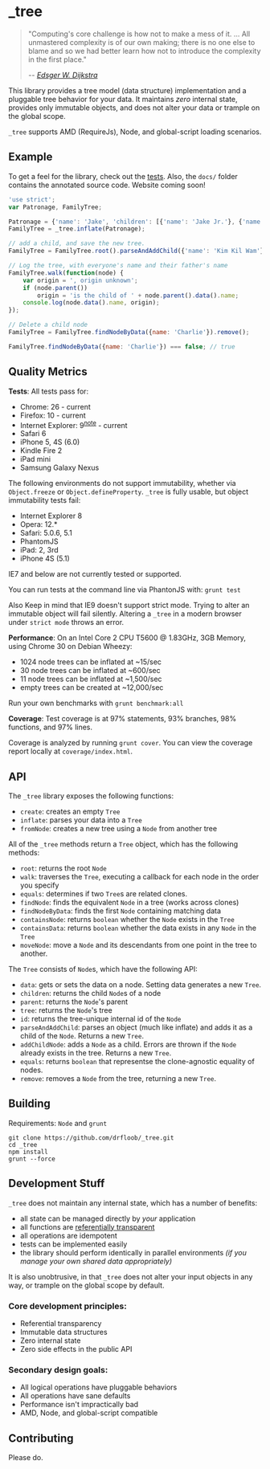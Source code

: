 # _tree

> "Computing's core challenge is how not to make a mess of it. ... All
> unmastered complexity is of our own making; there is no one else to
> blame and so we had better learn how not to introduce the complexity
> in the first place."
> 
> -- <cite>[Edsger W. Dijkstra][EWD1243]</cite>

This library provides a tree model (data structure) implementation and
a pluggable tree behavior for your data. It maintains *zero* internal
state, provides only immutable objects, and does not alter your data
or trample on the global scope.

`_tree` supports AMD (RequireJs), Node, and global-script loading
scenarios.

## Example

To get a feel for the library, check out the
[tests](https://github.com/drfloob/_tree/tree/master/test). Also, the
`docs/` folder contains the annotated source code. Website coming soon!


```javascript
'use strict';
var Patronage, FamilyTree;

Patronage = {'name': 'Jake', 'children': [{'name': 'Jake Jr.'}, {'name': 'T.V.'}, {'name': 'Charlie'}, {'name': 'Viola'}]};
FamilyTree = _tree.inflate(Patronage);

// add a child, and save the new tree.
FamilyTree = FamilyTree.root().parseAndAddChild({'name': 'Kim Kil Wam'});

// Log the tree, with everyone's name and their father's name
FamilyTree.walk(function(node) {
    var origin = ', origin unknown';
    if (node.parent())
        origin = 'is the child of ' + node.parent().data().name;
    console.log(node.data().name, origin);
});

// Delete a child node
FamilyTree = FamilyTree.findNodeByData({name: 'Charlie'}).remove();

FamilyTree.findNodeByData({name: 'Charlie'}) === false; // true

```

## Quality Metrics



**Tests**: All tests pass for:

 * Chrome: 26 - current
 * Firefox: 10 - current
 * Internet Explorer: 9<sup>[note](#note-strict-mode)</sup> - current
 * Safari 6
 * iPhone 5, 4S (6.0)
 * Kindle Fire 2
 * iPad mini
 * Samsung Galaxy Nexus

The following environments do not support immutability, whether via
`Object.freeze` or `Object.defineProperty`. `_tree` is fully usable,
but object immutability tests fail:

 * Internet Explorer 8
 * Opera: 12.*
 * Safari: 5.0.6, 5.1
 * PhantomJS
 * iPad: 2, 3rd
 * iPhone 4S (5.1)

IE7 and below are not currently tested or supported. 

You can run tests at the command line via PhantonJS with: `grunt test`

<a name="note-strict-mode"></a>
Also Keep in mind that IE9 doesn't support strict mode. Trying to alter an
immutable object will fail silently. Altering a `_tree` in a modern
browser under `strict mode` throws an error.



**Performance**: On an Intel Core 2 CPU T5600 @ 1.83GHz, 3GB Memory,
  using Chrome 30 on Debian Wheezy:

 * 1024 node trees can be inflated at ~15/sec
 * 30 node trees can be inflated at ~600/sec
 * 11 node trees can be inflated at ~1,500/sec
 * empty trees can be created at ~12,000/sec

Run your own benchmarks with `grunt benchmark:all`



**Coverage**: Test coverage is at 97% statements, 93% branches, 98% functions, and 97% lines.

Coverage is analyzed by running `grunt cover`. You can view the
coverage report locally at `coverage/index.html`.




## API

The `_tree` library exposes the following functions:

 * `create`: creates an empty `Tree`
 * `inflate`: parses your data into a `Tree`
 * `fromNode`: creates a new tree using a `Node` from another tree

All of the `_tree` methods return a `Tree` object, which has the
following methods: 

 * `root`: returns the root `Node`
 * `walk`: traverses the `Tree`, executing a callback for each node in
   the order you specify
 * `equals`: determines if two `Tree`s are related clones.
 * `findNode`: finds the equivalent `Node` in a tree (works across
   clones)
 * `findNodeByData`: finds the first `Node` containing matching data
 * `containsNode`: returns `boolean` whether the `Node` exists in the
   `Tree`
 * `containsData`: returns `boolean` whether the data exists in any
   `Node` in the `Tree`
 * `moveNode`: move a `Node` and its descendants from one point in the
   tree to another.
 
The `Tree` consists of `Node`s, which have the following API:
 
 * `data`: gets or sets the data on a node. Setting data generates a new `Tree`.
 * `children`: returns the child `Node`s of a node
 * `parent`: returns the `Node`'s parent
 * `tree`: returns the `Node`'s tree
 * `id`: returns the tree-unique internal id of the `Node`
 * `parseAndAddChild`: parses an object (much like inflate) and adds
   it as a child of the `Node`. Returns a new `Tree`.
 * `addChildNode`: adds a `Node` as a child. Errors are thrown if the
   `Node` already exists in the tree. Returns a new `Tree`.
 * `equals`: returns `boolean` that representse the clone-agnostic
   equality of nodes.
 * `remove`: removes a `Node` from the tree, returning a new `Tree`.



## Building

Requirements: `Node` and `grunt`

```
git clone https://github.com/drfloob/_tree.git
cd _tree
npm install
grunt --force
```



## Development Stuff

`_tree` does not maintain any internal state, which has a number of
benefits:

 * all state can be managed directly by *your* application
 * all functions are [referentially transparent][REFTRAN]
 * all operations are idempotent
 * tests can be implemented easily
 * the library should perform identically in parallel environments
   *(if you manage your own shared data appropriately)*

It is also unobtrusive, in that `_tree` does not alter your input
objects in any way, or trample on the global scope by default.

### Core development principles:

 * Referential transparency
 * Immutable data structures
 * Zero internal state
 * Zero side effects in the public API

### Secondary design goals:

 * All logical operations have pluggable behaviors
 * All operations have sane defaults
 * Performance isn't impractically bad
 * AMD, Node, and global-script compatible





## Contributing

Please do.



[EWD1243]: http://www.cs.utexas.edu/users/EWD/transcriptions/EWD12xx/EWD1243.html
[REFTRAN]: https://en.wikipedia.org/wiki/Referential_transparency_(computer_science)
[_]: http://underscorejs.org/
[docco]: http://jashkenas.github.io/docco/
